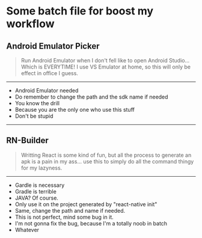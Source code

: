 # Some batch file for boost my workflow

## Android Emulator Picker

>Run Android Emulator when I don't fell like to open Android Studio... Which is EVERYTIME! I use VS Emulator at home, so this will only be effect in office I guess.
---
* Android Emulator needed
* Do remember to change the path and the sdk name if needed
* You know the drill
* Because you are the only one who use this stuff
* Don't be stupid
---

## RN-Builder

>Writting React is some kind of fun, but all the process to generate an apk is a pain in my ass... use this to simply do all the command thingy for my lazyness.
---
* Gardle is necessary
* Gradle is terrible
* JAVA? Of course.
* Only use it on the project generated by "react-native init"
* Same, change the path and name if needed.
* This is not perfect, mind some bug in it.
* I'm not gonna fix the bug, because I'm a totally noob in batch
* Whatever
